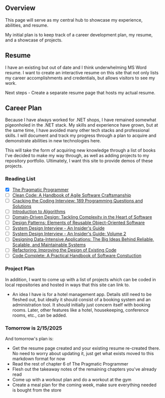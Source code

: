 ## Overview
This page will serve as my central hub to showcase my experience, abilities, and resume.

My initial plan is to keep track of a career development plan, my resume, and a showcase of projects.

## Resume
I have an existing but out of date and I think underwhelming MS Word resume.  I want to create an interactive resume on this site that not only lists my career accomplishments and credentials, but allows visitors to see my work.

Next steps - Create a separate resume page that hosts my actual resume.


## Career Plan
Because I have always worked for .NET shops, I have remained somewhat pigeonholed in the .NET stack.  My skills and experience have grown, but at the same time, I have avoided many other tech stacks and professional skills.  I will document and track my progress through a plan to acquire and demonstrate abilities in new technologies here.

This will take the form of acquiring new knowledge through a list of books I've decided to make my way through, as well as adding projects to my repository portfolio.  Ultimately, I want this site to provide demos of these projects.

### Reading List
- [x] [The Pragmatic Programmer](PragmaticProgrammer.md)
- [ ] [Clean Code: A Handbook of Agile Software Craftsmanship](CleanCode.md)
- [ ] [Cracking the Coding Interview: 189 Programming Questions and Solutions](CrackingCodingInterview.md)
- [ ] [Introduction to Algorithms](IntroductionAlgorithms.md)
- [ ] [Domain-Driven Design: Tackling Complexity in the Heart of Software](DomainDrivenDesign.md)
- [ ] [Design Patterns: Elements of Reusable Object-Oriented Software](DesignPatterns.md)
- [ ] [System Design Interview - An Insider's Guide](SystemDesignInterview1.md)
- [ ] [System Design Interview - An Insider's Guide: Volume 2](SystemDesignInterview2.md)
- [ ] [Designing Data-Intensive Applications: The Big Ideas Behind Reliable, Scalable, and Maintainable Systems](DesigningDataIntensiveApplications.md)
- [ ] [Refactoring: Improving the Design of Existing Code](Refactoring.md)
- [ ] [Code Complete: A Practical Handbook of Software Constuction](CodeComplete.md)

### Project Plan
In addition, I want to come up with a list of projects which can be coded in local repositories and hosted in ways that this site can link to.

- An idea I have is for a hotel management app.  Details still need to be fleshed out, but ideally it should consist of a booking system and an administration tool.  It should initially just concern itself with booking rooms.  Later, other features like a hotel, housekeeping, conference rooms, etc., can be added.

### Tomorrow is 2/15/2025
And tomorrow's plan is:
- Get the resume page created and your existing resume re-created there.  No need to worry about updating it, just get what exists moved to this markdown format for now
- Read the rest of chapter 6 of The Pragmatic Programmer
- Flesh out the takeaway notes of the remaining chapters you've already read
- Come up with a workout plan and do a workout at the gym
- Create a meal plan for the coming week, make sure everything needed is bought from the store